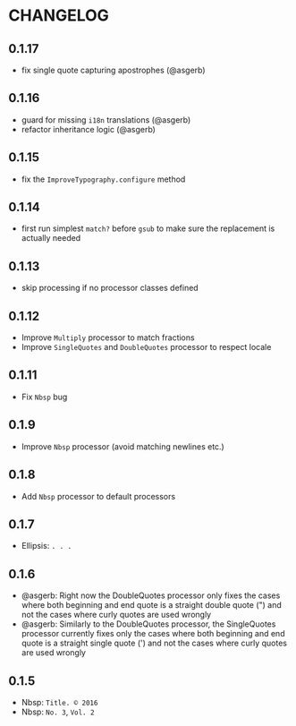 # CHANGELOG

## 0.1.17

* fix single quote capturing apostrophes (@asgerb)

## 0.1.16

* guard for missing `i18n` translations (@asgerb)
* refactor inheritance logic (@asgerb)

## 0.1.15

* fix the `ImproveTypography.configure` method

## 0.1.14

* first run simplest `match?` before `gsub` to make sure the replacement is actually needed

## 0.1.13

* skip processing if no processor classes defined

## 0.1.12

* Improve `Multiply` processor to match fractions
* Improve `SingleQuotes` and `DoubleQuotes` processor to respect locale

## 0.1.11

* Fix `Nbsp` bug

## 0.1.9

* Improve `Nbsp` processor (avoid matching newlines etc.)

## 0.1.8

* Add `Nbsp` processor to default processors

## 0.1.7

* Ellipsis: `. . .`

## 0.1.6

* @asgerb: Right now the DoubleQuotes processor only fixes the cases where both beginning and end quote is a straight double quote (") and not the cases where curly quotes are used wrongly
* @asgerb: Similarly to the DoubleQuotes processor, the SingleQuotes processor currently fixes only the cases where both beginning and end quote is a straight single quote (') and not the cases where curly quotes are used wrongly

## 0.1.5

* Nbsp: `Title. © 2016`
* Nbsp: `No. 3`, `Vol. 2`

